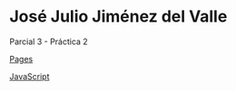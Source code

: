 # José Julio Jiménez del Valle

Parcial 3 - Práctica 2

[Pages](https://josejuliojim.github.io/DOM/)

[JavaScript](dom.js)